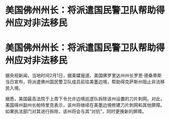 # 美国佛州州长：将派遣国民警卫队帮助得州应对非法移民

# 美国佛州州长：将派遣国民警卫队帮助得州应对非法移民

据央视新闻，当地时间2月1日，据美媒报道，美国佛罗里达州州长罗恩·德桑蒂斯当日宣布，将派遣佛州国民警卫队成员前往美墨边境，帮助得克萨斯州阻止非法移民入境。

据悉，美国最高法院于上周下令允许边境巡逻队拆除该州设置的刀片刺网。对此，美国得州副州长帕特里克表示，该州将继续在美墨边境修建刀片刺网和其他屏障。如果执法部门对其进行拆除，该州将会与其“对抗”，同时更换新的屏障。

